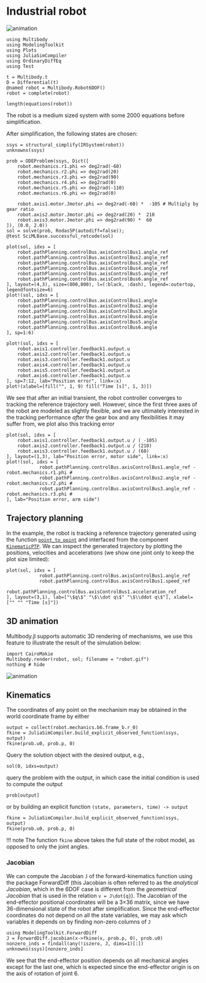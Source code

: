 # Industrial robot

![animation](robot.gif)

```@example robot
using Multibody
using ModelingToolkit
using Plots
using JuliaSimCompiler
using OrdinaryDiffEq
using Test

t = Multibody.t
D = Differential(t)
@named robot = Multibody.Robot6DOF()
robot = complete(robot)

length(equations(robot))
```
The robot is a medium sized system with some 2000 equations before simplification.

After simplification, the following states are chosen:
```@example robot
ssys = structural_simplify(IRSystem(robot))
unknowns(ssys)
```
    
```@example robot
prob = ODEProblem(ssys, Dict([
    robot.mechanics.r1.phi => deg2rad(-60)
    robot.mechanics.r2.phi => deg2rad(20)
    robot.mechanics.r3.phi => deg2rad(90)
    robot.mechanics.r4.phi => deg2rad(0)
    robot.mechanics.r5.phi => deg2rad(-110)
    robot.mechanics.r6.phi => deg2rad(0)

    robot.axis1.motor.Jmotor.phi => deg2rad(-60) *  -105 # Multiply by gear ratio
    robot.axis2.motor.Jmotor.phi => deg2rad(20) *  210
    robot.axis3.motor.Jmotor.phi => deg2rad(90) *  60
]), (0.0, 2.0))
sol = solve(prob, Rodas5P(autodiff=false));
@test SciMLBase.successful_retcode(sol)

plot(sol, idxs = [
    robot.pathPlanning.controlBus.axisControlBus1.angle_ref
    robot.pathPlanning.controlBus.axisControlBus2.angle_ref
    robot.pathPlanning.controlBus.axisControlBus3.angle_ref
    robot.pathPlanning.controlBus.axisControlBus4.angle_ref
    robot.pathPlanning.controlBus.axisControlBus5.angle_ref
    robot.pathPlanning.controlBus.axisControlBus6.angle_ref
], layout=(4,3), size=(800,800), l=(:black, :dash), legend=:outertop, legendfontsize=6)
plot!(sol, idxs = [
    robot.pathPlanning.controlBus.axisControlBus1.angle
    robot.pathPlanning.controlBus.axisControlBus2.angle
    robot.pathPlanning.controlBus.axisControlBus3.angle
    robot.pathPlanning.controlBus.axisControlBus4.angle
    robot.pathPlanning.controlBus.axisControlBus5.angle
    robot.pathPlanning.controlBus.axisControlBus6.angle
], sp=1:6)

plot!(sol, idxs = [
    robot.axis1.controller.feedback1.output.u
    robot.axis2.controller.feedback1.output.u
    robot.axis3.controller.feedback1.output.u
    robot.axis4.controller.feedback1.output.u
    robot.axis5.controller.feedback1.output.u
    robot.axis6.controller.feedback1.output.u
], sp=7:12, lab="Position error", link=:x)
plot!(xlabel=[fill("", 1, 9) fill("Time [s]", 1, 3)])
```
We see that after an initial transient, the robot controller converges to tracking the reference trajectory well. However, since the first three axes of the robot are modeled as slightly flexible, and we are ultimately interested in the tracking performance _after_ the gear box and any flexibilities it may suffer from, we plot also this tracking error
```@example robot
plot(sol, idxs = [
    robot.axis1.controller.feedback1.output.u / ( -105)
    robot.axis2.controller.feedback1.output.u / (210)
    robot.axis3.controller.feedback1.output.u / (60)
], layout=(1,3), lab="Position error, motor side", link=:x)
plot!(sol, idxs = [
            robot.pathPlanning.controlBus.axisControlBus1.angle_ref - robot.mechanics.r1.phi #
            robot.pathPlanning.controlBus.axisControlBus2.angle_ref - robot.mechanics.r2.phi #
            robot.pathPlanning.controlBus.axisControlBus3.angle_ref - robot.mechanics.r3.phi #
], lab="Position error, arm side")
```


## Trajectory planning
In the example, the robot is tracking a reference trajectory generated using the function [`point_to_point`](@ref) and interfaced from the component [`KinematicPTP`](@ref). We can inspect the generated trajectory by plotting the positions, velocities and accelerations (we show one joint only to keep the plot size limited):
```@example robot
plot(sol, idxs = [
            robot.pathPlanning.controlBus.axisControlBus1.angle_ref
            robot.pathPlanning.controlBus.axisControlBus1.speed_ref
            robot.pathPlanning.controlBus.axisControlBus1.acceleration_ref
], layout=(3,1), lab=["\$q\$" "\$\\dot q\$" "\$\\ddot q\$"], xlabel=["" "" "Time [s]"])
```

## 3D animation
Multibody.jl supports automatic 3D rendering of mechanisms, we use this feature to illustrate the result of the simulation below:

```@example robot
import CairoMakie
Multibody.render(robot, sol; filename = "robot.gif")
nothing # hide
```

![animation](robot.gif)

## Kinematics
The coordinates of any point on the mechanism may be obtained in the world coordinate frame by either

```@example robot
output = collect(robot.mechanics.b6.frame_b.r_0)
fkine = JuliaSimCompiler.build_explicit_observed_function(ssys, output)
fkine(prob.u0, prob.p, 0)
```

Query the solution object with the desired output, e.g.,
```@example robot
sol(0, idxs=output)
```
query the problem with the output, in which case the initial condition is used to compute the output
```@example robot
prob[output]
```

or by building an explicit function `(state, parameters, time) -> output`
```@example robot
fkine = JuliaSimCompiler.build_explicit_observed_function(ssys, output)
fkine(prob.u0, prob.p, 0)
```
!!! note
    The function `fkine` above takes the full state of the robot model, as opposed to only the joint angles.

### Jacobian
We can compute the Jacobian ``J`` of the forward-kinematics function using the package ForwardDiff (this Jacobian is often referred to as the _analytical Jacobian_, which in the 6DOF case is different from the _geometrical Jacobian_ that is used in the relation ``v = J\dot{q}``). The Jacobian of the end-effector positional coordinates will be a 3×36 matrix, since we have 36-dimensional state of the robot after simplification. Since the end-effector coordinates do not depend on all the state variables, we may ask which variables it depends on by finding non-zero columns of ``J``
```@example robot
using ModelingToolkit.ForwardDiff
J = ForwardDiff.jacobian(x->fkine(x, prob.p, 0), prob.u0)
nonzero_inds = findall(any(!iszero, J, dims=1)[:])
unknowns(ssys)[nonzero_inds]
```
We see that the end-effector position depends on all mechanical angles except for the last one, which is expected since the end-effector origin is on the axis of rotation of joint 6. 

